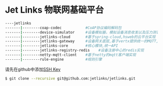 # Jet Links 物联网基础平台

```bash
----jetlinks
-------|--------coap-codec           #CoAP协议编码解码包
-------|--------device-simulator     #设备模拟器，模拟设备消息收发以及压力测试
-------|--------jetlinks-cloud       #基于spring-cloud,hsweb的云平台实现
-------|--------jetlinks-gateway     #设备网关底层,基于vertx提供统一的MQTT,udp网关支持
-------|--------jetlinks-core        #核心模块,统一API
-------|--------jetlinks-registry-redis    #设备注册中心的redis实现
-------|--------netty-mqtt-client    #基于netty的mqtt客户端实现
-------|--------rule-engine          #规则引擎

```

请先在github中添加[SSH Key](https://github.com/settings/keys)
```bash
$ git clone --recursive git@github.com:jetlinks/jetlinks.git
```
